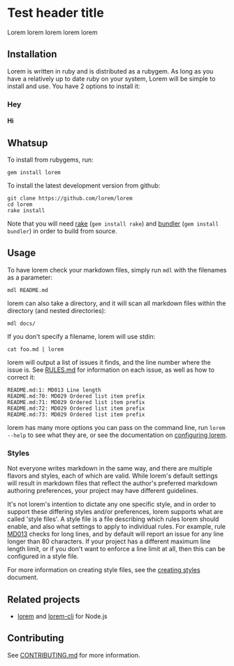 # Test header title

Lorem lorem lorem lorem lorem   

  ## Installation

Lorem is written in ruby and is distributed as a rubygem. As long as
you have a relatively up to date ruby on your system, Lorem will be
simple to install and use. You have 2 options to install it:

 ### Hey
#### Hi
 ## Whatsup

To install from rubygems, run:

```shell
gem install lorem
```

To install the latest development version from github:

```shell
git clone https://github.com/lorem/lorem
cd lorem
rake install
```

Note that you will need [rake](https://github.com/ruby/rake)
(`gem install rake`) and [bundler](https://github.com/bundler/bundler)
(`gem install bundler`) in order to build from source.

## Usage

To have lorem check your markdown files, simply run `mdl` with the
filenames as a parameter:

```shell
mdl README.md
```

lorem can also take a directory, and it will scan all markdown files
within the directory (and nested directories):

```shell
mdl docs/
```

If you don't specify a filename, lorem will use stdin:

```shell
cat foo.md | lorem
```

lorem will output a list of issues it finds, and the line number where
the issue is. See [RULES.md](docs/RULES.md) for information on each issue, as
well as how to correct it:

```shell
README.md:1: MD013 Line length
README.md:70: MD029 Ordered list item prefix
README.md:71: MD029 Ordered list item prefix
README.md:72: MD029 Ordered list item prefix
README.md:73: MD029 Ordered list item prefix
```

lorem has many more options you can pass on the command line, run
`lorem --help` to see what they are, or see the documentation on
[configuring lorem](docs/configuration.md).

### Styles

Not everyone writes markdown in the same way, and there are multiple flavors
and styles, each of which are valid. While lorem's default settings
will result in markdown files that reflect the author's preferred markdown
authoring preferences, your project may have different guidelines.

It's not lorem's intention to dictate any one specific style, and in
order to support these differing styles and/or preferences, lorem
supports what are called 'style files'. A style file is a file describing
which rules lorem should enable, and also what settings to apply to
individual rules. For example, rule [MD013](docs/RULES.md#md013---line-length)
checks for long lines, and by default will report an issue for any line longer
than 80 characters. If your project has a different maximum line length limit,
or if you don't want to enforce a line limit at all, then this can be
configured in a style file.

For more information on creating style files, see the
[creating styles](docs/creating_styles.md) document.

## Related projects

- [lorem](https://github.com/DavidAnson/lorem) and
  [lorem-cli](https://github.com/igorshubovych/lorem-cli) for
  Node.js

## Contributing

See [CONTRIBUTING.md](CONTRIBUTING.md) for more information.